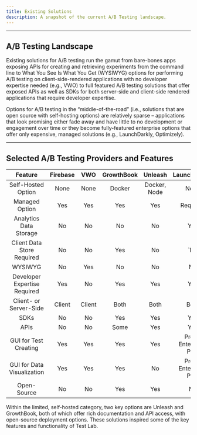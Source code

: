 ```yaml
---
title: Existing Solutions
description: A snapshot of the current A/B Testing landscape.
---
```


---

## A/B Testing Landscape

Existing solutions for A/B testing run the gamut from bare-bones apps exposing APIs for creating and retrieving experiments from the command line to What You See Is What You Get (WYSIWYG) options for performing A/B testing on client-side-rendered applications with no developer expertise needed (e.g., VWO) to full featured A/B testing solutions that offer exposed APIs as well as SDKs for both server-side and client-side rendered applications that require developer expertise.

Options for A/B testing in the “middle-of-the-road” (i.e., solutions that are open source with self-hosting options) are relatively sparse – applications that look promising either fade away and have little to no development or engagement over time or they become fully-featured enterprise options that offer only expensive, managed solutions (e.g., LaunchDarkly, Optimizely).

---

## Selected A/B Testing Providers and Features

|           Feature            | Firebase |  VWO   | GrowthBook |   Unleash    |      LaunchDarkly      |
| :--------------------------: | :------: | :----: | :--------: | :----------: | :--------------------: |
|      Self-Hosted Option      |   None   |  None  |   Docker   | Docker, Node |          None          |
|        Managed Option        |   Yes    |  Yes   |    Yes     |     Yes      |        Required        |
|    Analytics Data Storage    |    No    |   No   |     No     |      No      |          Yes           |
|  Client Data Store Required  |    No    |   No   |    Yes     |      No      |          `No           |
|           WYSIWYG            |    No    |  Yes   |     No     |      No      |           No           |
| Developer Expertise Required |   Yes    |   No   |    Yes     |     Yes      |          Yes           |
|    Client- or Server-Side    |  Client  | Client |    Both    |     Both     |          Both          |
|             SDKs             |    No    |   No   |    Yes     |     Yes      |          Yes           |
|             APIs             |    No    |   No   |    Some    |     Yes      |          Yes           |
|    GUI for Test Creating     |   Yes    |  Yes   |    Yes     |     Yes      | Pro or Enterprise Plan |
|  GUI for Data Visualization  |   Yes    |  Yes   |    Yes     |      No      | Pro or Enterprise Plan |
|         Open-Source          |    No    |   No   |    Yes     |     Yes      |           No           |

Within the limited, self-hosted category, two key options are Unleash and GrowthBook, both of which offer rich documentation and API access, with open-source deployment options. These solutions inspired some of the key features and functionality of Test Lab.
